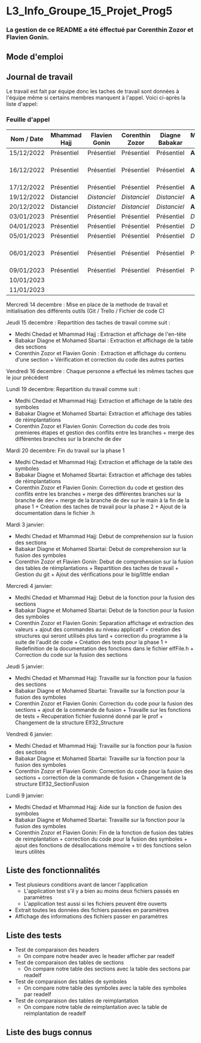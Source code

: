 # L3_Info_Groupe_15_Projet_Prog5

### La gestion de ce README a été éffectué par Corenthin Zozor et Flavien Gonin.

## Mode d'emploi


## Journal de travail

Le travail est fait par équipe donc les taches de travail sont données à l'équipe 
même si certains membres manquent à l'appel. Voici ci-après la liste d'appel:

### Feuille d'appel

| Nom / Date | Mhammad Hajj | Flavien Gonin | Corenthin Zozor | Diagne Babakar | Mohamed Sbartai | Mehdi Chedad             |
|------------|--------------|---------------|-----------------|----------------|-----------------|--------------------------|
| 15/12/2022 | Présentiel   | Présentiel    | Présentiel      | Présentiel     | **Absent**      | Présentiel               |
| 16/12/2022 | Présentiel   | Présentiel    | Présentiel      | Présentiel     | **Absent**      | **Absent** l'après-midi  |
| 17/12/2022 | Présentiel   | Présentiel    | Présentiel      | Présentiel     | **Absent**      | Présentiel               |
| 19/12/2022 | Distanciel   | _Distanciel_  | _Distanciel_    | _Distanciel_   | **Absent**      | **Absent**               |
| 20/12/2022 | Distanciel   | _Distanciel_  | _Distanciel_    | _Distanciel_   | **Absent**      | **Absent**               |
| 03/01/2023 | Présentiel   | Présentiel    | Présentiel      | Présentiel     | _Distantiel_    | **Absent**               |
| 04/01/2023 | Présentiel   | Présentiel    | Présentiel      | Présentiel     | _Distantiel_    | **Absent**               |
| 05/01/2023 | Présentiel   | Présentiel    | Présentiel      | Présentiel     | _Distantiel_    | **Absent**               |
| 06/01/2023 | Présentiel   | Présentiel    | Présentiel      | Présentiel     | Présentiel      | Présentiel pendant 1h    |
| 09/01/2023 | Présentiel   | Présentiel    | Présentiel      | Présentiel     | Présentiel      | **Absent**               |
| 10/01/2023 |              |               |                 |                |                 |                          |
| 11/01/2023 |              |               |                 |                |                 |                          |

Mercredi 14 decembre : Mise en place de la methode de travail et 
initialisation des différents outils (Git / Trello / Fichier de code C)

Jeudi 15 decembre : Repartition des taches de travail comme suit :

- Medhi Chedad et Mhammad Hajj : Extraction et affichage de l'en-tête
- Babakar Diagne et Mohamed Sbartai : Extraction et affichage de la table des sections
- Corenthin Zozor et Flavien Gonin : Extraction et affichage du contenu d'une section +
Vérification et correction du code des autres parties

Vendredi 16 decembre : Chaque personne a effectué les mêmes taches 
que le jour précédent

Lundi 19 decembre: Repartition du travail comme suit :

- Medhi Chedad et Mhammad Hajj: Extraction et affichage de la table des symboles
- Babakar Diagne et Mohamed Sbartai: Extraction et affichage des tables de 
réimplantations
- Corenthin Zozor et Flavien Gonin: Correction du code des trois premieres étapes
et gestion des conflits entre les branches + merge des différentes branches sur la 
branche de dev

Mardi 20 decembre: Fin du travail sur la phase 1

- Medhi Chedad et Mhammad Hajj: Extraction et affichage de la table des symboles
- Babakar Diagne et Mohamed Sbartai: Extraction et affichage des tables de
réimplantations
- Corenthin Zozor et Flavien Gonin: Correction du code et gestion des conflits 
entre les branches + merge des différentes branches sur la branche de dev + merge de 
la branche de dev sur le main à la fin de la phase 1 + Création des taches de travail
pour la phase 2 + Ajout de la documentation dans le fichier .h

Mardi 3 janvier:

- Medhi Chedad et Mhammad Hajj: Debut de comprehension sur la fusion des sections
- Babakar Diagne et Mohamed Sbartai: Debut de comprehension sur la fusion des symboles
- Corenthin Zozor et Flavien Gonin: Debut de comprehension sur la fusion des tables
de réimplantations + Repartition des taches de travail + Gestion du git + Ajout des 
vérifications pour le big/little endian

Mercredi 4 janvier:

- Medhi Chedad et Mhammad Hajj: Debut de la fonction pour la fusion des sections
- Babakar Diagne et Mohamed Sbartai: Debut de la fonction pour la fusion des symboles
- Corenthin Zozor et Flavien Gonin: Separation affichage et extraction des valeurs + ajout
des commandes au niveau applicatif + création des structures qui seront utilisés plus tard + 
correction du programme à la suite de l'audit de code + Création des tests pour la phase 1 + 
Redefinition de la documentation des fonctions dans le fichier elfFile.h + Correction du code 
sur la fusion des sections

Jeudi 5 janvier:

- Medhi Chedad et Mhammad Hajj: Travaille sur la fonction pour la fusion des sections
- Babakar Diagne et Mohamed Sbartai: Travaille sur la fonction pour la fusion des symboles
- Corenthin Zozor et Flavien Gonin: Correction du code pour la fusion des sections + ajout de 
la commande de fusion + Travaille sur les fonctions de tests + Recuperation fichier fusionné
donné par le prof + Changement de la structure Elf32_Structure

Vendredi 6 janvier:

- Medhi Chedad et Mhammad Hajj: Travaille sur la fonction pour la fusion des sections
- Babakar Diagne et Mohamed Sbartai: Travaille sur la fonction pour la fusion des symboles
- Corenthin Zozor et Flavien Gonin: Correction du code pour la fusion des sections + correction
de la commande de fusion + Changement de la structure Elf32_SectionFusion

Lundi 9 janvier:

- Medhi Chedad et Mhammad Hajj: Aide sur la fonction de fusion des symboles
- Babakar Diagne et Mohamed Sbartai: Travaille sur la fonction pour la fusion des symboles
- Corenthin Zozor et Flavien Gonin: Fin de la fonction de fusion des tables de reimplantation + correction du code pour
la fusion des symboles + ajout des fonctions de désallocations mémoire + tri des fonctions selon leurs utilités

## Liste des fonctionnalités

- Test plusieurs conditions avant de lancer l'application
  - L'application test s'il y a bien au moins deux fichiers passés en paramètres
  - L'application test aussi si les fichiers peuvent être ouverts
- Extrait toutes les données des fichiers passées en paramètres
- Affichage des informations des fichiers passer en paramètres

## Liste des tests

- Test de comparaison des headers 
  - On compare notre header avec le header afficher par readelf
- Test de comparaison des tables de sections
  - On compare notre table des sections avec la table des sections par readelf
- Test de comparaison des tables de symboles
  - On compare notre table des symboles avec la table des symboles par readelf
- Test de comparaison des tables de reimplantation
  - On compare notre table de reimplantation avec la table de reimplantation de readelf

## Liste des bugs connus


